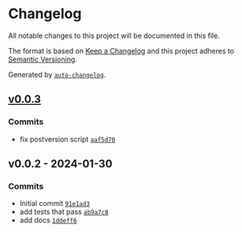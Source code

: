 # Changelog

All notable changes to this project will be documented in this file.

The format is based on [Keep a Changelog](https://keepachangelog.com/en/1.0.0/)
and this project adheres to [Semantic Versioning](https://semver.org/spec/v2.0.0.html).

Generated by [`auto-changelog`](https://github.com/CookPete/auto-changelog).

## [v0.0.3](https://github.com/nichoth/ephemeral-crypto/compare/v0.0.2...v0.0.3)

### Commits

- fix postversion script [`aaf5d70`](https://github.com/nichoth/ephemeral-crypto/commit/aaf5d700af10a7a88e545d8b451cc906e07e98d2)

## v0.0.2 - 2024-01-30

### Commits

- Initial commit [`91e1ad3`](https://github.com/nichoth/ephemeral-crypto/commit/91e1ad366a31002f947ec42ef1006fbc88048e2c)
- add tests that pass [`ab9a7c8`](https://github.com/nichoth/ephemeral-crypto/commit/ab9a7c895aa07e4e93a72a5ec697e8b0418188ad)
- add docs [`1ddeff6`](https://github.com/nichoth/ephemeral-crypto/commit/1ddeff600ba404aee5bef6fe55429631c69f7dbf)
